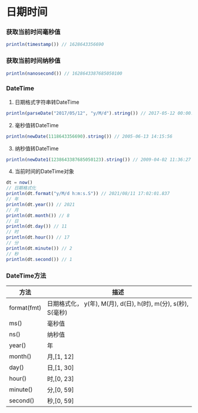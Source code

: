# 日期时间

### 获取当前时间毫秒值
```js
println(timestamp()) // 1628643356690
```

### 获取当前时间纳秒值
```js
println(nanosecond()) // 1628643387685050100
```

### DateTime
1. 日期格式字符串转DateTime
```js
println(parseDate("2017/05/12", "y/M/d").string()) // 2017-05-12 00:00:00
```

2. 毫秒值转DateTime
```js
println(newDate(1118643356690).string()) // 2005-06-13 14:15:56
```

3. 纳秒值转DateTime
```js
println(newDate1(1238643387685050123).string()) // 2009-04-02 11:36:27
```

4. 当前时间的DateTime对象
```js
dt = now()
// 日期格式化
println(dt.format("y/M/d h:m:s.S")) // 2021/08/11 17:02:01.837
// 年
println(dt.year()) // 2021
// 月
println(dt.month()) // 8
// 日
println(dt.day()) // 11
// 时
println(dt.hour()) // 17
// 分
println(dt.minute()) // 2
// 秒
println(dt.second()) // 1
```


### DateTime方法
| 方法  |	描述   |
|  ----  | ----  |
|  format(fmt) |  日期格式化， y(年), M(月), d(日), h(时), m(分), s(秒), S(毫秒) |
| ms() | 毫秒值 |
| ns() | 纳秒值 |
| year() | 年 |
| month() | 月,[1, 12] |
| day() | 日,[1, 30] |
| hour() | 时,[0, 23] |
| minute() | 分,[0, 59] |
| second() | 秒,[0, 59] |
